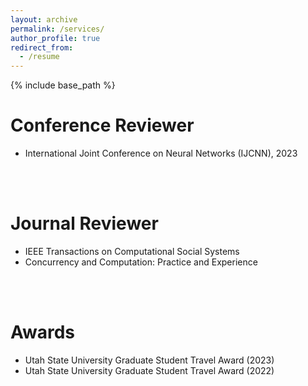 ```yaml
---
layout: archive
permalink: /services/
author_profile: true
redirect_from:
  - /resume
---
```


{% include base_path %}

Conference Reviewer
======
* International Joint Conference on Neural Networks (IJCNN), 2023
<br/>
<br/>

Journal Reviewer
======
* IEEE Transactions on Computational Social Systems
* Concurrency and Computation: Practice and Experience
<br/>
<br/>

Awards
======
* Utah State University Graduate Student Travel Award (2023)
* Utah State University Graduate Student Travel Award (2022)
